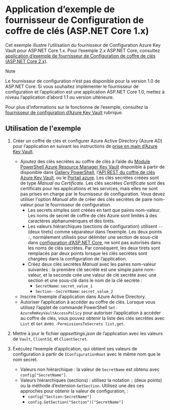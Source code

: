 # <a name="key-vault-configuration-provider-sample-application-aspnet-core-1x"></a>Application d’exemple de fournisseur de Configuration de coffre de clés (ASP.NET Core 1.x)

Cet exemple illustre l’utilisation du fournisseur de Configuration Azure Key Vault pour ASP.NET Core 1.x. Pour l’exemple 2.x ASP.NET Core, consultez [application d’exemple de fournisseur de Configuration de coffre de clés (ASP.NET Core 2.x)](https://github.com/aspnet/Docs/tree/master/aspnetcore/security/key-vault-configuration/samples/basic-sample/2.x).

> [!NOTE]
> Le fournisseur de configuration n’est pas disponible pour la version 1.0 de ASP.NET Core. Si vous souhaitez implémenter le fournisseur de configuration et l’application est une application ASP.NET Core 1.0, mettez à niveau l’application d’abord 1.1 ou version ultérieure.

Pour plus d’informations sur le fonctionne de l’exemple, consultez la [fournisseur de configuration d’Azure Key Vault](xref:security/key-vault-configuration) rubrique.

## <a name="using-the-sample"></a>Utilisation de l'exemple
1. Créer un coffre de clés et configurer Azure Active Directory (Azure AD) pour l’application en suivant les instructions de [prise en main d’Azure Key Vault](https://azure.microsoft.com/documentation/articles/key-vault-get-started/).
   * Ajoutez des clés secrètes au coffre de clés à l’aide du [Module PowerShell Azure Resource Manager Key Vault](/powershell/module/azurerm.keyvault) disponible à partir de disponible dans [Gallery PowerShell](https://www.powershellgallery.com/packages/AzureRM.KeyVault), l'[API REST du coffre de clés Azure Key Vault](/rest/api/keyvault/), ou le [Portail azure](https://portal.azure.com/). Les clés secrètes créées sont de type *Manual* ou *Certificate*. Les clés secrètes *Certificate* sont des certificats pour les applications et les services, mais elles ne sont pas prises en charge par le fournisseur de configuration. Vous devez utiliser l'option *Manual* afin de créer des clés secrètes de paire nom-valeur pour le fournisseur de configuration.
     * Les secrets simples sont créées en tant que paires nom-valeur. Les noms de secret de coffre de clés Azure sont limités à des caractères alphanumériques et des tirets.
     * Les valeurs hiérarchiques (sections de configuration) utilisent `--` (deux tirets) comme séparateur dans l’exemple. Les deux points `:`, normalement utilisés pour délimiter une section de sous-clé dans [configuration d’ASP.NET Core](xref:fundamentals/configuration/index), ne sont pas autorisés dans les noms de clés secrètes. Par conséquent, les deux tirets sont remplacés par deux points lorsque les clés secrètes sont chargées dans la configuration de l’application.
     * Créez deux clés secrètes *Manual* avec les paires nom-valeur suivantes : la première clé secrète est une simple paire nom-valeur, et la seconde crée une valeur de clé secrète avec une section et une sous-clé dans le nom de la clé secrète :
       * `SecretName`: `secret_value_1`
       * `Section--SecretName`: `secret_value_2`
   * Inscrire l’exemple d’application dans Azure Active Directory.
   * Autoriser l’application à accéder au coffre de clés. Lorsque vous utilisez l’applet de commande PowerShell `Set-AzureRmKeyVaultAccessPolicy` pour autoriser l’application à accéder au coffre de clés, vous pouvez obtenir la liste des clés secrètes avec `List` et `Get` avec `-PermissionsToSecrets list,get`.

2. Mettre à jour le fichier *appsettings.json* de l’application avec les valeurs de `Vault`, `ClientId`, et `ClientSecret`.
3. Exécutez l’exemple d’application, qui obtient ses valeurs de configuration à partir de `IConfigurationRoot` avec le même nom que le nom secret.
   * Valeurs non hiérarchique : la valeur de `SecretName` est obtenu avec `config["SecretName"]`.
   * Valeurs hiérarchiques (sections) : utilisez la notation `:` (deux points) ou la méthode d’extension `GetSection`. Utilisez une des ces approches pour obtenir la valeur de configuration, :
     * `config["Section:SecretName"]`
     * `config.GetSection("Section")["SecretName"]`
